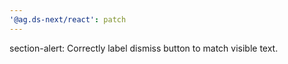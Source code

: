 ```yaml
---
'@ag.ds-next/react': patch
---
```


section-alert: Correctly label dismiss button to match visible text.
